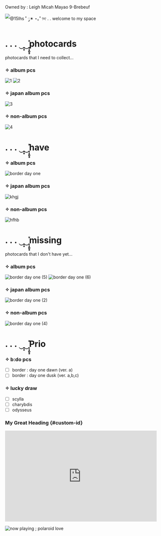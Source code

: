 Owned by : Leigh Micah Mayao 9-Brebeuf

![@15lhs ˚ ༘✶ ⋆｡˚](https://user-images.githubusercontent.com/94212413/155278448-99fd0c25-2147-4bdd-91e6-58298d456278.png)
୨୧ . . welcome to my space

# . . . ‿̩͙‿̩̩̥͙̽photocards 
photocards that I need to collect...

### ✧ album pcs
![1](https://user-images.githubusercontent.com/94212413/155293486-1e74f1f3-8beb-4197-ae6f-1ecab60a18d7.png)
![2](https://user-images.githubusercontent.com/94212413/155293505-f9306013-2ea0-40f3-9503-5ac6f4b90907.png)

### ✧ japan album pcs
![3](https://user-images.githubusercontent.com/94212413/155293602-7ef1d1e4-197c-4c47-96c2-feccdf01aa30.png)

### ✧ non-album pcs 
![4](https://user-images.githubusercontent.com/94212413/155293639-9b2ab978-cbde-4b47-9ba5-773668f2b099.png)

# . . . ‿̩͙‿̩̩̥͙̽have 

### ✧ album pcs
![border  day one](https://user-images.githubusercontent.com/94212413/155294884-791834bf-043c-4d5d-a700-a213e86717b5.png)

### ✧ japan album pcs
![khgj](https://user-images.githubusercontent.com/94212413/155296996-1c2ad3f6-48ce-486b-9c39-8ee3ab823dda.png)

### ✧ non-album pcs
![hfhb](https://user-images.githubusercontent.com/94212413/155297018-8907e639-d7ed-4d4b-b536-8c95ac755f59.png)

# . . . ‿̩͙‿̩̩̥͙̽missing 
photocards that I don't have yet...

### ✧ album pcs
![border  day one (5)](https://user-images.githubusercontent.com/94212413/155297055-55dc06f0-655f-4fc4-b6fa-10a914eaa741.png)
![border  day one (6)](https://user-images.githubusercontent.com/94212413/155297093-2b411380-8116-4721-93c2-c109d9955194.png)

### ✧ japan album pcs
![border  day one (2)](https://user-images.githubusercontent.com/94212413/155463801-9f9fad72-955f-430d-9d7c-b367bb1364aa.png)

### ✧ non-album pcs
![border  day one (4)](https://user-images.githubusercontent.com/94212413/155297167-d871b2f2-27a9-40f4-9b3c-f30be594b49d.png)
# . . . ‿̩͙‿̩̩̥͙̽Prio
### ✧ b:do pcs
- [ ] border : day one dawn (ver. a)
- [ ] border : day one dusk (ver. a,b,c)

### ✧ lucky draw
- [ ] scylla
- [ ] charybdis
- [ ] odysseus

### My Great Heading {#custom-id}

<iframe width="500" height="300" src="https://www.youtube.com/embed/JQ-2sk2ELJI" title="YouTube video player" frameborder="0" allow="accelerometer; autoplay; clipboard-write; encrypted-media; gyroscope; picture-in-picture" allowfullscreen></iframe>

![now playing ; polaroid love](https://user-images.githubusercontent.com/94212413/155302366-b97e6d6d-b1a4-4326-be28-beb8e08f3840.png)
